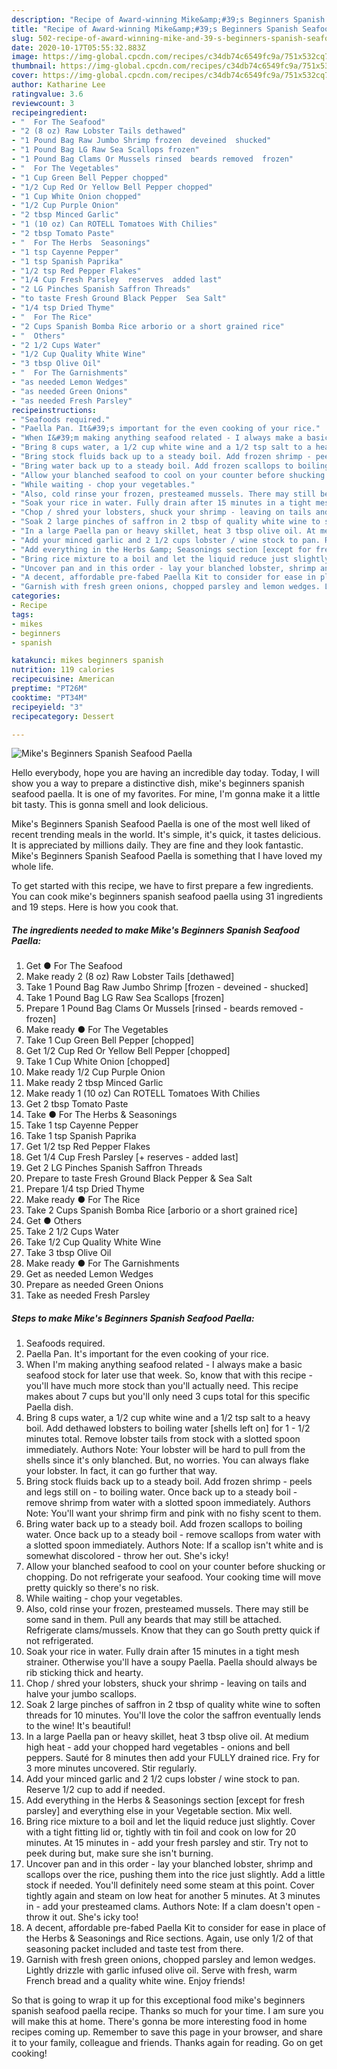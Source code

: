 ```yaml
---
description: "Recipe of Award-winning Mike&amp;#39;s Beginners Spanish Seafood Paella"
title: "Recipe of Award-winning Mike&amp;#39;s Beginners Spanish Seafood Paella"
slug: 502-recipe-of-award-winning-mike-and-39-s-beginners-spanish-seafood-paella
date: 2020-10-17T05:55:32.883Z
image: https://img-global.cpcdn.com/recipes/c34db74c6549fc9a/751x532cq70/mikes-beginners-spanish-seafood-paella-recipe-main-photo.jpg
thumbnail: https://img-global.cpcdn.com/recipes/c34db74c6549fc9a/751x532cq70/mikes-beginners-spanish-seafood-paella-recipe-main-photo.jpg
cover: https://img-global.cpcdn.com/recipes/c34db74c6549fc9a/751x532cq70/mikes-beginners-spanish-seafood-paella-recipe-main-photo.jpg
author: Katharine Lee
ratingvalue: 3.6
reviewcount: 3
recipeingredient:
- "  For The Seafood"
- "2 (8 oz) Raw Lobster Tails dethawed"
- "1 Pound Bag Raw Jumbo Shrimp frozen  deveined  shucked"
- "1 Pound Bag LG Raw Sea Scallops frozen"
- "1 Pound Bag Clams Or Mussels rinsed  beards removed  frozen"
- "  For The Vegetables"
- "1 Cup Green Bell Pepper chopped"
- "1/2 Cup Red Or Yellow Bell Pepper chopped"
- "1 Cup White Onion chopped"
- "1/2 Cup Purple Onion"
- "2 tbsp Minced Garlic"
- "1 (10 oz) Can ROTELL Tomatoes With Chilies"
- "2 tbsp Tomato Paste"
- "  For The Herbs  Seasonings"
- "1 tsp Cayenne Pepper"
- "1 tsp Spanish Paprika"
- "1/2 tsp Red Pepper Flakes"
- "1/4 Cup Fresh Parsley  reserves  added last"
- "2 LG Pinches Spanish Saffron Threads"
- "to taste Fresh Ground Black Pepper  Sea Salt"
- "1/4 tsp Dried Thyme"
- "  For The Rice"
- "2 Cups Spanish Bomba Rice arborio or a short grained rice"
- "  Others"
- "2 1/2 Cups Water"
- "1/2 Cup Quality White Wine"
- "3 tbsp Olive Oil"
- "  For The Garnishments"
- "as needed Lemon Wedges"
- "as needed Green Onions"
- "as needed Fresh Parsley"
recipeinstructions:
- "Seafoods required."
- "Paella Pan. It&#39;s important for the even cooking of your rice."
- "When I&#39;m making anything seafood related - I always make a basic seafood stock for later use that week. So, know that with this recipe - you&#39;ll have much more stock than you&#39;ll actually need. This recipe makes about 7 cups but you&#39;ll only need 3 cups total for this specific Paella dish."
- "Bring 8 cups water, a 1/2 cup white wine and a 1/2 tsp salt to a heavy boil. Add dethawed lobsters to boiling water [shells left on] for 1 - 1/2 minutes total. Remove lobster tails from stock with a slotted spoon immediately. Authors Note: Your lobster will be hard to pull from the shells since it&#39;s only blanched. But, no worries. You can always flake your lobster. In fact, it can go further that way."
- "Bring stock fluids back up to a steady boil. Add frozen shrimp - peels and legs still on - to boiling water. Once back up to a steady boil - remove shrimp from water with a slotted spoon immediately. Authors Note: You&#39;ll want your shrimp firm and pink with no fishy scent to them."
- "Bring water back up to a steady boil. Add frozen scallops to boiling water. Once back up to a steady boil - remove scallops from water with a slotted spoon immediately. Authors Note: If a scallop isn&#39;t white and is somewhat discolored - throw her out. She&#39;s icky!"
- "Allow your blanched seafood to cool on your counter before shucking or chopping. Do not refrigerate your seafood. Your cooking time will move pretty quickly so there&#39;s no risk."
- "While waiting - chop your vegetables."
- "Also, cold rinse your frozen, presteamed mussels. There may still be some sand in them. Pull any beards that may still be attached. Refrigerate clams/mussels. Know that they can go South pretty quick if not refrigerated."
- "Soak your rice in water. Fully drain after 15 minutes in a tight mesh strainer. Otherwise you&#39;ll have a soupy Paella. Paella should always be rib sticking thick and hearty."
- "Chop / shred your lobsters, shuck your shrimp - leaving on tails and halve your jumbo scallops."
- "Soak 2 large pinches of saffron in 2 tbsp of quality white wine to soften threads for 10 minutes. You&#39;ll love the color the saffron eventually lends to the wine! It&#39;s beautiful!"
- "In a large Paella pan or heavy skillet, heat 3 tbsp olive oil. At medium high heat - add your chopped hard vegetables - onions and bell peppers. Sauté for 8 minutes then add your FULLY drained rice. Fry for 3 more minutes uncovered. Stir regularly."
- "Add your minced garlic and 2 1/2 cups lobster / wine stock to pan. Reserve 1/2 cup to add if needed."
- "Add everything in the Herbs &amp; Seasonings section [except for fresh parsley] and everything else in your Vegetable section. Mix well."
- "Bring rice mixture to a boil and let the liquid reduce just slightly. Cover with a tight fitting lid or, tightly with tin foil and cook on low for 20 minutes. At 15 minutes in - add your fresh parsley and stir. Try not to peek during but, make sure she isn&#39;t burning."
- "Uncover pan and in this order - lay your blanched lobster, shrimp and scallops over the rice, pushing them into the rice just slightly. Add a little stock if needed. You&#39;ll definitely need some steam at this point. Cover tightly again and steam on low heat for another 5 minutes. At 3 minutes in - add your presteamed clams. Authors Note: If a clam doesn&#39;t open - throw it out. She&#39;s icky too!"
- "A decent, affordable pre-fabed Paella Kit to consider for ease in place of the Herbs &amp; Seasonings and Rice sections. Again, use only 1/2 of that seasoning packet included and taste test from there."
- "Garnish with fresh green onions, chopped parsley and lemon wedges. Lightly drizzle with garlic infused olive oil. Serve with fresh, warm French bread and a quality white wine. Enjoy friends!"
categories:
- Recipe
tags:
- mikes
- beginners
- spanish

katakunci: mikes beginners spanish 
nutrition: 119 calories
recipecuisine: American
preptime: "PT26M"
cooktime: "PT34M"
recipeyield: "3"
recipecategory: Dessert

---
```



![Mike&#39;s Beginners Spanish Seafood Paella](https://img-global.cpcdn.com/recipes/c34db74c6549fc9a/751x532cq70/mikes-beginners-spanish-seafood-paella-recipe-main-photo.jpg)

Hello everybody, hope you are having an incredible day today. Today, I will show you a way to prepare a distinctive dish, mike&#39;s beginners spanish seafood paella. It is one of my favorites. For mine, I'm gonna make it a little bit tasty. This is gonna smell and look delicious.

Mike&#39;s Beginners Spanish Seafood Paella is one of the most well liked of recent trending meals in the world. It's simple, it's quick, it tastes delicious. It is appreciated by millions daily. They are fine and they look fantastic. Mike&#39;s Beginners Spanish Seafood Paella is something that I have loved my whole life.




To get started with this recipe, we have to first prepare a few ingredients. You can cook mike&#39;s beginners spanish seafood paella using 31 ingredients and 19 steps. Here is how you cook that.

<!--inarticleads1-->

##### The ingredients needed to make Mike&#39;s Beginners Spanish Seafood Paella:

1. Get  ● For The Seafood
1. Make ready 2 (8 oz) Raw Lobster Tails [dethawed]
1. Take 1 Pound Bag Raw Jumbo Shrimp [frozen - deveined - shucked]
1. Take 1 Pound Bag LG Raw Sea Scallops [frozen]
1. Prepare 1 Pound Bag Clams Or Mussels [rinsed - beards removed - frozen]
1. Make ready  ● For The Vegetables
1. Take 1 Cup Green Bell Pepper [chopped]
1. Get 1/2 Cup Red Or Yellow Bell Pepper [chopped]
1. Take 1 Cup White Onion [chopped]
1. Make ready 1/2 Cup Purple Onion
1. Make ready 2 tbsp Minced Garlic
1. Make ready 1 (10 oz) Can ROTELL Tomatoes With Chilies
1. Get 2 tbsp Tomato Paste
1. Take  ● For The Herbs &amp; Seasonings
1. Take 1 tsp Cayenne Pepper
1. Take 1 tsp Spanish Paprika
1. Get 1/2 tsp Red Pepper Flakes
1. Get 1/4 Cup Fresh Parsley [+ reserves - added last]
1. Get 2 LG Pinches Spanish Saffron Threads
1. Prepare to taste Fresh Ground Black Pepper &amp; Sea Salt
1. Prepare 1/4 tsp Dried Thyme
1. Make ready  ● For The Rice
1. Take 2 Cups Spanish Bomba Rice [arborio or a short grained rice]
1. Get  ● Others
1. Take 2 1/2 Cups Water
1. Take 1/2 Cup Quality White Wine
1. Take 3 tbsp Olive Oil
1. Make ready  ● For The Garnishments
1. Get as needed Lemon Wedges
1. Prepare as needed Green Onions
1. Take as needed Fresh Parsley




<!--inarticleads2-->

##### Steps to make Mike&#39;s Beginners Spanish Seafood Paella:

1. Seafoods required.
1. Paella Pan. It&#39;s important for the even cooking of your rice.
1. When I&#39;m making anything seafood related - I always make a basic seafood stock for later use that week. So, know that with this recipe - you&#39;ll have much more stock than you&#39;ll actually need. This recipe makes about 7 cups but you&#39;ll only need 3 cups total for this specific Paella dish.
1. Bring 8 cups water, a 1/2 cup white wine and a 1/2 tsp salt to a heavy boil. Add dethawed lobsters to boiling water [shells left on] for 1 - 1/2 minutes total. Remove lobster tails from stock with a slotted spoon immediately. Authors Note: Your lobster will be hard to pull from the shells since it&#39;s only blanched. But, no worries. You can always flake your lobster. In fact, it can go further that way.
1. Bring stock fluids back up to a steady boil. Add frozen shrimp - peels and legs still on - to boiling water. Once back up to a steady boil - remove shrimp from water with a slotted spoon immediately. Authors Note: You&#39;ll want your shrimp firm and pink with no fishy scent to them.
1. Bring water back up to a steady boil. Add frozen scallops to boiling water. Once back up to a steady boil - remove scallops from water with a slotted spoon immediately. Authors Note: If a scallop isn&#39;t white and is somewhat discolored - throw her out. She&#39;s icky!
1. Allow your blanched seafood to cool on your counter before shucking or chopping. Do not refrigerate your seafood. Your cooking time will move pretty quickly so there&#39;s no risk.
1. While waiting - chop your vegetables.
1. Also, cold rinse your frozen, presteamed mussels. There may still be some sand in them. Pull any beards that may still be attached. Refrigerate clams/mussels. Know that they can go South pretty quick if not refrigerated.
1. Soak your rice in water. Fully drain after 15 minutes in a tight mesh strainer. Otherwise you&#39;ll have a soupy Paella. Paella should always be rib sticking thick and hearty.
1. Chop / shred your lobsters, shuck your shrimp - leaving on tails and halve your jumbo scallops.
1. Soak 2 large pinches of saffron in 2 tbsp of quality white wine to soften threads for 10 minutes. You&#39;ll love the color the saffron eventually lends to the wine! It&#39;s beautiful!
1. In a large Paella pan or heavy skillet, heat 3 tbsp olive oil. At medium high heat - add your chopped hard vegetables - onions and bell peppers. Sauté for 8 minutes then add your FULLY drained rice. Fry for 3 more minutes uncovered. Stir regularly.
1. Add your minced garlic and 2 1/2 cups lobster / wine stock to pan. Reserve 1/2 cup to add if needed.
1. Add everything in the Herbs &amp; Seasonings section [except for fresh parsley] and everything else in your Vegetable section. Mix well.
1. Bring rice mixture to a boil and let the liquid reduce just slightly. Cover with a tight fitting lid or, tightly with tin foil and cook on low for 20 minutes. At 15 minutes in - add your fresh parsley and stir. Try not to peek during but, make sure she isn&#39;t burning.
1. Uncover pan and in this order - lay your blanched lobster, shrimp and scallops over the rice, pushing them into the rice just slightly. Add a little stock if needed. You&#39;ll definitely need some steam at this point. Cover tightly again and steam on low heat for another 5 minutes. At 3 minutes in - add your presteamed clams. Authors Note: If a clam doesn&#39;t open - throw it out. She&#39;s icky too!
1. A decent, affordable pre-fabed Paella Kit to consider for ease in place of the Herbs &amp; Seasonings and Rice sections. Again, use only 1/2 of that seasoning packet included and taste test from there.
1. Garnish with fresh green onions, chopped parsley and lemon wedges. Lightly drizzle with garlic infused olive oil. Serve with fresh, warm French bread and a quality white wine. Enjoy friends!




So that is going to wrap it up for this exceptional food mike&#39;s beginners spanish seafood paella recipe. Thanks so much for your time. I am sure you will make this at home. There's gonna be more interesting food in home recipes coming up. Remember to save this page in your browser, and share it to your family, colleague and friends. Thanks again for reading. Go on get cooking!
